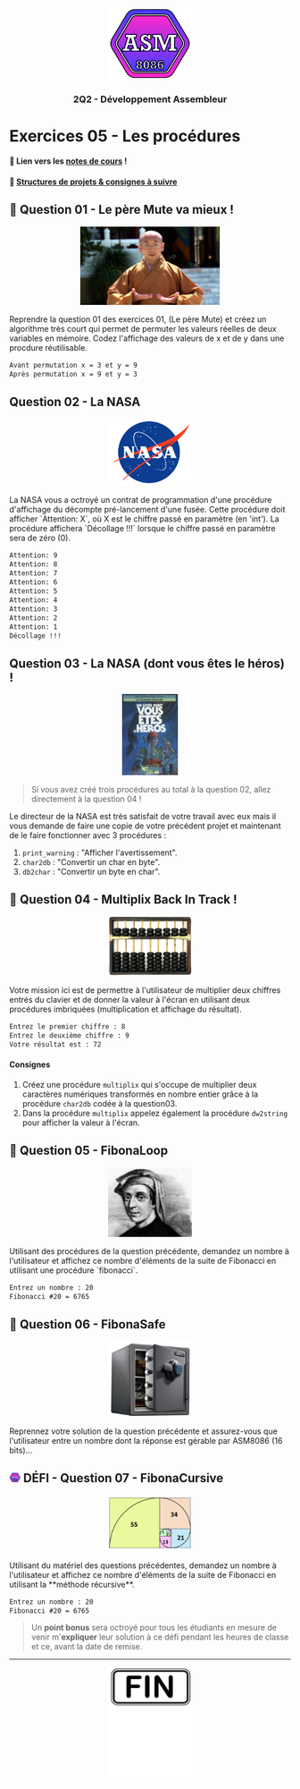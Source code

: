 <p align="Center"><img src="../includes/logo.png" alt="drawing" width="150"/></p>
<h3 align="Center">2Q2 - Développement Assembleur</h3>

# Exercices 05 - Les procédures

#### 📝 Lien vers les [notes de cours](https://slides.com/hkoncept/2q2-05/fullscreen?token=3QPss-cZ) !

#### 📁 [Structures de projets & consignes à suivre](../includes/rules.md)

## 🔁 Question 01 - Le père Mute va mieux !

<p align="Center"><img src="./images/monk.jpg" alt="drawing" width="250"/></p>
Reprendre la question 01 des exercices 01, (Le père Mute) et créez un algorithme très court qui permet de permuter les valeurs réelles de deux variables en mémoire. Codez l'affichage des valeurs de x et de y dans une procdure réutilisable.

```
Avant permutation x = 3 et y = 9
Après permutation x = 9 et y = 3
```

## Question 02 - La NASA

<p align="Center"><img src="./images/nasa.webp" alt="drawing" width="150"/></p>
La NASA vous a octroyé un contrat de programmation d'une procédure d'affichage du décompte pré-lancement d'une fusée. Cette procédure doit afficher `Attention: X`, où X est le chiffre passé en paramètre (en 'int'). La procédure affichera `Décollage !!!` lorsque le chiffre passé en paramètre sera de zéro (0).

```
Attention: 9
Attention: 8
Attention: 7
Attention: 6
Attention: 5
Attention: 4
Attention: 3
Attention: 2
Attention: 1
Décollage !!!
```

## Question 03 - La NASA (dont vous êtes le héros) !

<p align="Center"><img src="./images/heros.webp" alt="drawing" width="100"/></p>

> Si vous avez créé trois procédures au total à la question 02, allez directement à la question 04 !

Le directeur de la NASA est très satisfait de votre travail avec eux mais il vous demande de faire une copie de votre précédent projet et maintenant de le faire fonctionner avec 3 procédures :

1. `print_warning` : "Afficher l'avertissement".
2. `char2db` : "Convertir un char en byte".
3. `db2char` : "Convertir un byte en char".

## 🧮 Question 04 - Multiplix Back In Track !

<p align="Center"><img src="./images/abaque.png" alt="drawing" width="150"/></p>
Votre mission ici est de permettre à l'utilisateur de multiplier deux chiffres entrés du clavier et de donner la valeur à l'écran en utilisant deux procédures imbriquées (multiplication et affichage du résultat).

```plaintext
Entrez le premier chiffre : 8
Entrez le deuxième chiffre : 9
Votre résultat est : 72
```

#### Consignes

1. Créez une procédure `multiplix` qui s'occupe de multiplier deux caractères numériques transformés en nombre entier grâce à la procédure `char2db` codée à la question03.
2. Dans la procédure `multiplix` appelez également la procédure `dw2string` pour afficher la valeur à l'écran.

## 🔄 Question 05 - FibonaLoop

<p align="Center"><img src="./images/fibonacci.jpg" alt="drawing" width="150"/></p>
Utilisant des procédures de la question précédente, demandez un nombre à l'utilisateur et affichez ce nombre d'éléments de la suite de Fibonacci en utilisant une procédure `fibonacci`.

```plaintext
Entrez un nombre : 20
Fibonacci #20 = 6765
```

## 🦺 Question 06 - FibonaSafe

<p align="Center"><img src="./images/safe.png" alt="drawing" width="150"/></p>
Reprennez votre solution de la question précédente et assurez-vous que l'utilisateur entre un nombre dont la réponse est gérable par ASM8086 (16 bits)...

## <img src="../includes/logo.png" alt="drawing" width="20"/> DÉFI - Question 07 - FibonaCursive

<p align="Center"><img src="./images/fibonacci-sequence.jpg" alt="drawing" width="150"/></p>
Utilisant du matériel des questions précédentes, demandez un nombre à l'utilisateur et affichez ce nombre d'éléments de la suite de Fibonacci en utilisant la **méthode récursive**.

```plaintext
Entrez un nombre : 20
Fibonacci #20 = 6765
```

> Un **point bonus** sera octroyé pour tous les étudiants en mesure de venir m'**expliquer** leur solution à ce défi pendant les heures de classe et ce, avant la date de remise.

<hr><p align="Center"><img src="./images/end.png" alt="drawing" width="150"/></p>
